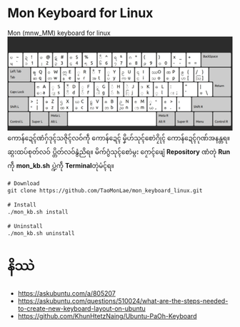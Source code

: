 # Mon Keyboard for Linux
Mon (mnw_MM) keyboard for linux 
![enter image description here](https://raw.githubusercontent.com/TaoMonLae/mon_keyboard_linux/main/Mon_character_map.jpg)
ကောန်ဍေၚ်ဏံဂှ်ဒုၚ်သဇိုၚ်လဝ်ကဵု ကောန်ဍေၚ် မၞိဟ်သုၚ်စောဲဂၠိုၚ် ကောန်ဍေၚ်ဂုဏ်အနန္တရ။
ဆ္ဂးထပ်စုတ်လဝ် ပ္တိတ်လဝ်နွံညိရ။ 
မိက်ဂွံသုၚ်စောဲမ္ဂး ဂၠောၚ်ဖျေံ **Repository** ဏံတုဲ **Run** ကဵု **mon_kb.sh** ပ္ဍဲကဵု **Terminal**တုဲမံၚ်ရ။ 

    # Download 
    git clone https://github.com/TaoMonLae/mon_keyboard_linux.git
    
    # Install 
    ./mon_kb.sh install
    
    # Uninstall
    ./mon_kb.sh uninstall
#  နိဿဲ

 - https://askubuntu.com/a/805207
 - https://askubuntu.com/questions/510024/what-are-the-steps-needed-to-create-new-keyboard-layout-on-ubuntu
 - https://github.com/KhunHtetzNaing/Ubuntu-PaOh-Keyboard

